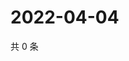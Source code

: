 # 2022-04-04

共 0 条

<!-- BEGIN WEIBO -->
<!-- 最后更新时间 Mon Apr 04 2022 14:19:10 GMT+0800 (China Standard Time) -->

<!-- END WEIBO -->
